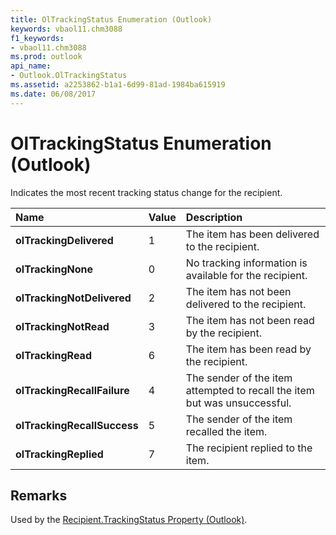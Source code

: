 ```yaml
---
title: OlTrackingStatus Enumeration (Outlook)
keywords: vbaol11.chm3088
f1_keywords:
- vbaol11.chm3088
ms.prod: outlook
api_name:
- Outlook.OlTrackingStatus
ms.assetid: a2253862-b1a1-6d99-81ad-1984ba615919
ms.date: 06/08/2017
---
```



# OlTrackingStatus Enumeration (Outlook)

Indicates the most recent tracking status change for the recipient.



|Name|Value|Description|
|:-----|:-----|:-----|
| **olTrackingDelivered**|1|The item has been delivered to the recipient.|
| **olTrackingNone**|0|No tracking information is available for the recipient.|
| **olTrackingNotDelivered**|2|The item has not been delivered to the recipient.|
| **olTrackingNotRead**|3|The item has not been read by the recipient.|
| **olTrackingRead**|6|The item has been read by the recipient.|
| **olTrackingRecallFailure**|4|The sender of the item attempted to recall the item but was unsuccessful.|
| **olTrackingRecallSuccess**|5|The sender of the item recalled the item.|
| **olTrackingReplied**|7|The recipient replied to the item.|

## Remarks

Used by the [Recipient.TrackingStatus Property (Outlook)](Outlook.Recipient.TrackingStatus.md).


